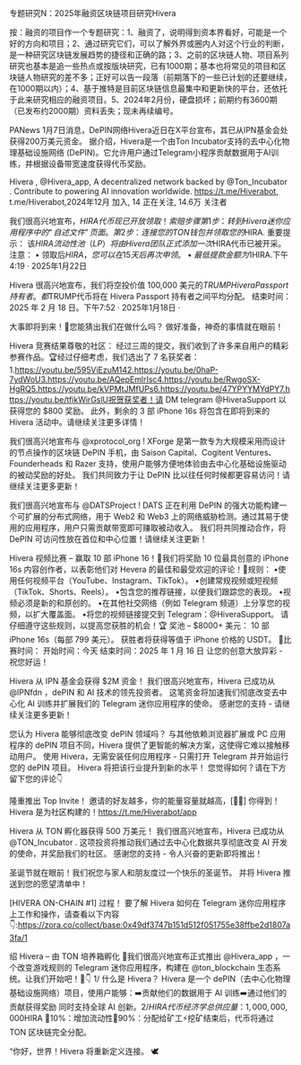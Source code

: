专题研究N：2025年融资区块链项目研究Hivera

按：融资的项目作一个专题研究：1、融资了，说明得到资本界看好，可能是一个好的方向和项目；2、通过研究它们，可以了解外界或圈内人对这个行业的判断，是一种研究区块链发展趋势的捷径和正确的路；3、之前的区块链人物、项目系列研究也基本是追一些热点或按版块研究，已有1000期；基本也将常见的项目和区块链人物研究的差不多；正好可以告一段落（前期落下的一些已计划的还要继续，在1000期以内）；4、基于推特是目前区块链信息最集中和更新快的平台，还依托于此来研究相应的融资项目。5、2024年2月份，硬盘损坏；前期约有3600期（已发布约2000期）资料丢失；现未再续编号。

PANews 1月7日消息，DePIN网络Hivera近日在X平台宣布，其已从IPN基金会处获得200万美元资金。
据介绍，Hivera是一个由Ton Incubator支持的去中心化物理基础设施网络 (DePIN)。它允许用户通过Telegram小程序贡献数据用于AI训练，并根据设备带宽速度获得代币奖励。

Hivera
,
@Hivera_app,
A decentralized network backed by 
@Ton_Incubator
. Contribute to powering AI innovation worldwide. https://t.me/Hiverabot,
t.me/Hiverabot,2024年12月 加入,
14 正在关注,
14.6万 关注者

我们很高兴地宣布，$HIRA代币现已开放领取！
索赔步骤
第 1 步：转到 Hivera 迷你应用程序中的“自述文件”页面。
第 2 步：连接您的 TON 钱包并领取您的$HIRA.
重要提示： 该$HIRA流动性池 （LP） 将由 Hivera 团队正式添加一次$HIRA代币已被开采。
注意：
 • 领取后$HIRA，您可以在 15 天后再次申领。
 • 最低提款金额为 1$HIRA.下午4:19 · 2025年1月22日

Hivera 很高兴地宣布，我们将空投价值 100,000 美元的$TRUMPHivera Passport 持有者。
都$TRUMP代币将在 Hivera Passport 持有者之间平均分配。
结束时间：2025 年 2 月 18 日。下午7:52 · 2025年1月18日
·

大事即将到来！👀您能猜出我们在做什么吗？
做好准备，神奇的事情就在眼前！

Hivera 竞赛结果尊敬的社区：
经过三周的提交，我们收到了许多来自用户的精彩参赛作品。🏆经过仔细考虑，我们选出了 7 名获奖者：
1.https://youtu.be/595ViEzuM142.https://youtu.be/0haP-7ydWoU3.https://youtu.be/AQepEmlrIsc4.https://youtu.be/RwgoSX-HgRQ5.https://youtu.be/kVPMtJMfUPs6.https://youtu.be/47YPYYMYdPY7.https://youtu.be/tfikWirGslU祝贺获奖者！请 DM telegram @HiveraSupport 以获得您的 $800 奖励。
此外，剩余的 3 部 iPhone 16s 将包含在即将到来的 Hivera 活动中。请继续关注更多详情！

我们很高兴地宣布与
@xprotocol_org
!
XForge 是第一款专为大规模采用而设计的节点操作的区块链 DePIN 手机，由 Saison Capital、Cogitent Ventures、Founderheads 和 Razer 支持，使用户能够方便地体验由去中心化基础设施驱动的被动奖励的好处。
我们共同致力于让 DePIN 比以往任何时候都更容易访问！请继续关注更多更新！

我们很高兴地宣布与
@DATSProject
!
DATS 正在利用 DePIN 的强大功能构建一个可扩展的分布式网络，用于 Web2 和 Web3 上的网络威胁检测。通过其易于使用的应用程序，用户只需贡献带宽即可赚取被动收入。
我们将共同推动合作，将 DePIN 可访问性放在首位和中心位置！请继续关注更新！

Hivera 视频比赛 – 赢取 10 部 iPhone 16！🎥我们将奖励 10 位最具创意的 iPhone 16s 内容创作者，以表彰他们对 Hevera 的最佳和最受欢迎的评论！📝规则：
•使用任何视频平台（YouTube、Instagram、TikTok）。
•创建常规视频或短视频（TikTok、Shorts、Reels）。
•包含您的推荐链接，以便我们跟踪您的表现。
•视频必须是新的和原创的。
•在其他社交网络（例如 Telegram 频道）上分享您的视频，以扩大覆盖面。
•将您的视频链接提交到 Telegram：@HiveraSupport。
请仔细遵守这些规则，以提高您获胜的机会！🏆 奖池 – $8000+ 美元：
10 部 iPhone 16s（每部 799 美元）。 获胜者将获得等值于 iPhone 价格的 USDT。 📅比赛时间：
开始时间：今天
结束时间：2025 年 1 月 16 日
让您的创意大放异彩 - 祝您好运！

Hivera 从 IPN 基金会获得 $2M 资金！ 我们很高兴地宣布，Hivera 已成功从 
@IPNfdn
，dePIN 和 AI 技术的领先投资者。
这笔资金将加速我们彻底改变去中心化 AI 训练并扩展我们的 Telegram 迷你应用程序的使命。
感谢您的支持 - 请继续关注更多更新！

您认为 Hivera 能够彻底改变 dePIN 领域吗？
与其他依赖浏览器扩展或 PC 应用程序的 dePIN 项目不同，Hivera 提供了更智能的解决方案，这使得它难以接触移动用户。
使用 Hivera，无需安装任何应用程序 - 只需打开 Telegram 并开始运行您的 dePIN 项目。
Hivera 将把该行业提升到新的水平！
您觉得如何？请在下方留下您的评论👇

隆重推出 Top Invite！ 邀请的好友越多，你的能量容量就越高，[👀👀] 你得到！
Hivera 是为社区构建的！https://t.me/Hiverabot/app

Hivera 从 TON 孵化器获得 500 万美元！ 我们很高兴地宣布，Hivera 已成功从 
@TON_Incubator
.
这项投资将推动我们通过去中心化数据共享彻底改变 AI 开发的使命，并奖励我们的社区。
感谢您的支持 - 令人兴奋的更新即将推出！

圣诞节就在眼前！我们祝您与家人和朋友度过一个快乐的圣诞节。
并将 Hivera 推送到您的愿望清单中！

[HIVERA ON-CHAIN #1] 过程！ 要了解 Hivera 如何在 Telegram 迷你应用程序上工作和操作，请查看以下内容 👇:https://zora.co/collect/base:0x49df3747b151d512f051755e38ffbe2d1807a3fa/1

绍 Hivera – 由 TON 培养箱孵化
🌟我们很高兴地宣布正式推出
@Hivera_app
，一个改变游戏规则的 Telegram 迷你应用程序，构建在
@ton_blockchain
生态系统。让我们开始吧！🧵👇
1/ 什么是 Hivera？
Hivera 是一个 dePIN（去中心化物理基础设施网络）项目，使用户能够：➡️贡献他们的数据用于 AI 训练➡️通过他们的贡献获得奖励
同时支持全球 AI 创新。2/$HIRA代币经济学
总供应量：1,000,000,000$HIRA
🔹10%：增加流动性🔹90%：分配给矿工⚡挖矿结束后，代币将通过 TON 区块链完全分配。

“你好，世界！Hivera 将重新定义连接。 🕊️
